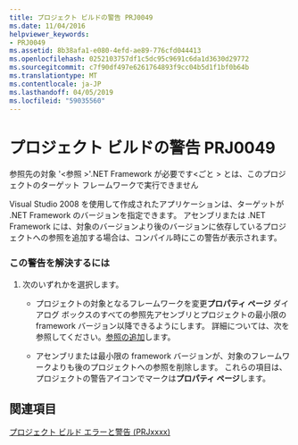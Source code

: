 ```yaml
---
title: プロジェクト ビルドの警告 PRJ0049
ms.date: 11/04/2016
helpviewer_keywords:
- PRJ0049
ms.assetid: 8b38afa1-e080-4efd-ae89-776cfd044413
ms.openlocfilehash: 0252103757df1c5dc95c9691c6da1d3630d29772
ms.sourcegitcommit: c7f90df497e6261764893f9cc04b5d1f1bf0b64b
ms.translationtype: MT
ms.contentlocale: ja-JP
ms.lasthandoff: 04/05/2019
ms.locfileid: "59035560"
---
```

# <a name="project-build-warning-prj0049"></a>プロジェクト ビルドの警告 PRJ0049

参照先の対象 '\<参照 >'.NET Framework が必要です\<ごと > とは、このプロジェクトのターゲット フレームワークで実行できません

Visual Studio 2008 を使用して作成されたアプリケーションは、ターゲットが .NET Framework のバージョンを指定できます。 アセンブリまたは .NET Framework には、対象のバージョンより後のバージョンに依存しているプロジェクトへの参照を追加する場合は、コンパイル時にこの警告が表示されます。

### <a name="to-correct-this-warning"></a>この警告を解決するには

1. 次のいずれかを選択します。

   - プロジェクトの対象となるフレームワークを変更**プロパティ ページ** ダイアログ ボックスのすべての参照先アセンブリとプロジェクトの最小限の framework バージョン以降できるようにします。 詳細については、次を参照してください。[参照の追加](../../build/adding-references-in-visual-cpp-projects.md)します。

   - アセンブリまたは最小限の framework バージョンが、対象のフレームワークよりも後のプロジェクトへの参照を削除します。 これらの項目は、プロジェクトの警告アイコンでマークは**プロパティ ページ**します。

## <a name="see-also"></a>関連項目

[プロジェクト ビルド エラーと警告 (PRJxxxx)](../../error-messages/tool-errors/project-build-errors-and-warnings-prjxxxx.md)